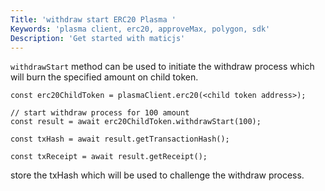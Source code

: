 ```yaml
---
Title: 'withdraw start ERC20 Plasma '
Keywords: 'plasma client, erc20, approveMax, polygon, sdk'
Description: 'Get started with maticjs'
---
```


`withdrawStart` method can be used to initiate the withdraw process which will burn the specified amount on child token.

```
const erc20ChildToken = plasmaClient.erc20(<child token address>);

// start withdraw process for 100 amount
const result = await erc20ChildToken.withdrawStart(100);

const txHash = await result.getTransactionHash();

const txReceipt = await result.getReceipt();

```

store the txHash which will be used to challenge the withdraw process.
